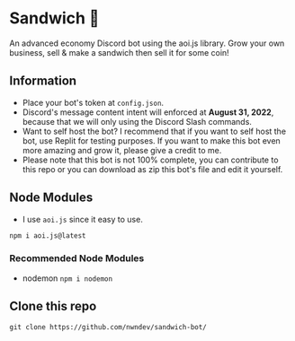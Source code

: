 # Sandwich 🥪
An advanced economy Discord bot using the aoi.js library. Grow your own business, sell & make a sandwich then sell it for some coin!
## Information
- Place your bot's token at `config.json`.
- Discord's message content intent will enforced at **August 31, 2022**, because that we will only using the Discord Slash commands.
- Want to self host the bot? I recommend that if you want to self host the bot, use Replit for testing purposes. If you want to make this bot even more amazing and grow it, please give a credit to me.
- Please note that this bot is not 100% complete, you can contribute to this repo or you can download as zip this bot's file and edit it yourself.
## Node Modules
- I use `aoi.js` since it easy to use.
```bash
npm i aoi.js@latest
```
### Recommended Node Modules
- nodemon `npm i nodemon`
## Clone this repo
```git
git clone https://github.com/nwndev/sandwich-bot/
```
